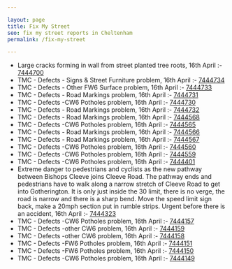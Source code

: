 ```yaml
---

layout: page
title: Fix My Street
seo: fix my street reports in Cheltenham
permalink: /fix-my-street

---
```


<!-- fix_marker starts -->

- Large cracks forming in wall from street planted tree roots, 16th April :- [7444700](https://www.fixmystreet.com/report/7444700)
- TMC - Defects - Signs & Street Furniture problem, 16th April :- [7444734](https://www.fixmystreet.com/report/7444734)
- TMC - Defects - Other FW6  Surface problem, 16th April :- [7444733](https://www.fixmystreet.com/report/7444733)
- TMC - Defects - Road Markings problem, 16th April :- [7444731](https://www.fixmystreet.com/report/7444731)
- TMC - Defects -CW6 Potholes  problem, 16th April :- [7444730](https://www.fixmystreet.com/report/7444730)
- TMC - Defects - Road Markings problem, 16th April :- [7444732](https://www.fixmystreet.com/report/7444732)
- TMC - Defects - Road Markings problem, 16th April :- [7444568](https://www.fixmystreet.com/report/7444568)
- TMC - Defects -CW6 Potholes  problem, 16th April :- [7444565](https://www.fixmystreet.com/report/7444565)
- TMC - Defects - Road Markings problem, 16th April :- [7444566](https://www.fixmystreet.com/report/7444566)
- TMC - Defects - Road Markings problem, 16th April :- [7444567](https://www.fixmystreet.com/report/7444567)
- TMC - Defects -CW6 Potholes  problem, 16th April :- [7444560](https://www.fixmystreet.com/report/7444560)
- TMC - Defects -CW6 Potholes  problem, 16th April :- [7444559](https://www.fixmystreet.com/report/7444559)
- TMC - Defects -CW6 Potholes  problem, 16th April :- [7444401](https://www.fixmystreet.com/report/7444401)
- Extreme danger to pedestrians and cyclists as the new pathway between Bishops Cleeve joins Cleeve Road. The pathway ends and pedestrians have to walk along a narrow stretch of Cleeve Road to get into Gotherington. It is only just inside the 30 limit, there is no verge, the road is narrow and there is a sharp bend. Move the speed limit sign back, make a 20mph section put in rumble strips. Urgent before there is an accident, 16th April :- [7444323](https://www.fixmystreet.com/report/7444323)
- TMC - Defects -CW6 Potholes  problem, 16th April :- [7444157](https://www.fixmystreet.com/report/7444157)
- TMC - Defects -other CW6 problem, 16th April :- [7444159](https://www.fixmystreet.com/report/7444159)
- TMC - Defects -other CW6 problem, 16th April :- [7444158](https://www.fixmystreet.com/report/7444158)
- TMC - Defects -FW6 Potholes problem, 16th April :- [7444151](https://www.fixmystreet.com/report/7444151)
- TMC - Defects -FW6 Potholes problem, 16th April :- [7444150](https://www.fixmystreet.com/report/7444150)
- TMC - Defects -CW6 Potholes  problem, 16th April :- [7444149](https://www.fixmystreet.com/report/7444149)

<!-- fix_marker ends -->